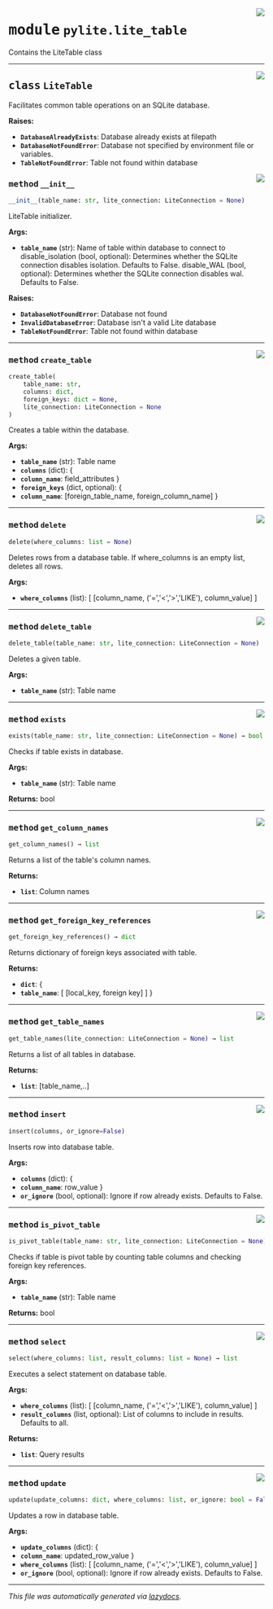 <!-- markdownlint-disable -->

<a href="../pylite/lite_table.py#L0"><img align="right" style="float:right;" src="https://img.shields.io/badge/-source-cccccc?style=flat-square"></a>

# <kbd>module</kbd> `pylite.lite_table`
Contains the LiteTable class  



---

<a href="../pylite/lite_table.py#L6"><img align="right" style="float:right;" src="https://img.shields.io/badge/-source-cccccc?style=flat-square"></a>

## <kbd>class</kbd> `LiteTable`
Facilitates common table operations on an SQLite database. 



**Raises:**
 
 - <b>`DatabaseAlreadyExists`</b>:  Database already exists at filepath 
 - <b>`DatabaseNotFoundError`</b>:  Database not specified by environment file or variables. 
 - <b>`TableNotFoundError`</b>:  Table not found within database 

<a href="../pylite/lite_table.py#L387"><img align="right" style="float:right;" src="https://img.shields.io/badge/-source-cccccc?style=flat-square"></a>

### <kbd>method</kbd> `__init__`

```python
__init__(table_name: str, lite_connection: LiteConnection = None)
```

LiteTable initializer. 



**Args:**
 
 - <b>`table_name`</b> (str):  Name of table within database to connect to disable_isolation (bool, optional):  Determines whether the SQLite connection disables isolation. Defaults to False. disable_WAL (bool, optional):  Determines whether the SQLite connection disables wal. Defaults to False. 



**Raises:**
 
 - <b>`DatabaseNotFoundError`</b>:  Database not found 
 - <b>`InvalidDatabaseError`</b>:  Database isn't a valid Lite database 
 - <b>`TableNotFoundError`</b>:  Table not found within database 




---

<a href="../pylite/lite_table.py#L110"><img align="right" style="float:right;" src="https://img.shields.io/badge/-source-cccccc?style=flat-square"></a>

### <kbd>method</kbd> `create_table`

```python
create_table(
    table_name: str,
    columns: dict,
    foreign_keys: dict = None,
    lite_connection: LiteConnection = None
)
```

Creates a table within the database. 



**Args:**
 
 - <b>`table_name`</b> (str):  Table name 
 - <b>`columns`</b> (dict):  { 
 - <b>`column_name`</b>:  field_attributes } 
 - <b>`foreign_keys`</b> (dict, optional):  { 
 - <b>`column_name`</b>:  [foreign_table_name, foreign_column_name] } 

---

<a href="../pylite/lite_table.py#L320"><img align="right" style="float:right;" src="https://img.shields.io/badge/-source-cccccc?style=flat-square"></a>

### <kbd>method</kbd> `delete`

```python
delete(where_columns: list = None)
```

Deletes rows from a database table. If where_columns is an empty list, deletes all rows. 



**Args:**
 
 - <b>`where_columns`</b> (list):  [  [column_name, ('=','<','>','LIKE'), column_value] ] 

---

<a href="../pylite/lite_table.py#L191"><img align="right" style="float:right;" src="https://img.shields.io/badge/-source-cccccc?style=flat-square"></a>

### <kbd>method</kbd> `delete_table`

```python
delete_table(table_name: str, lite_connection: LiteConnection = None)
```

Deletes a given table. 



**Args:**
 
 - <b>`table_name`</b> (str):  Table name 

---

<a href="../pylite/lite_table.py#L46"><img align="right" style="float:right;" src="https://img.shields.io/badge/-source-cccccc?style=flat-square"></a>

### <kbd>method</kbd> `exists`

```python
exists(table_name: str, lite_connection: LiteConnection = None) → bool
```

Checks if table exists in database. 



**Args:**
 
 - <b>`table_name`</b> (str):  Table name 



**Returns:**
 bool 

---

<a href="../pylite/lite_table.py#L224"><img align="right" style="float:right;" src="https://img.shields.io/badge/-source-cccccc?style=flat-square"></a>

### <kbd>method</kbd> `get_column_names`

```python
get_column_names() → list
```

Returns a list of the table's column names. 



**Returns:**
 
 - <b>`list`</b>:  Column names 

---

<a href="../pylite/lite_table.py#L15"><img align="right" style="float:right;" src="https://img.shields.io/badge/-source-cccccc?style=flat-square"></a>

### <kbd>method</kbd> `get_foreign_key_references`

```python
get_foreign_key_references() → dict
```

Returns dictionary of foreign keys associated with table. 



**Returns:**
 
 - <b>`dict`</b>:  { 
 - <b>`table_name`</b>:  [  [local_key, foreign key] ] } 

---

<a href="../pylite/lite_table.py#L204"><img align="right" style="float:right;" src="https://img.shields.io/badge/-source-cccccc?style=flat-square"></a>

### <kbd>method</kbd> `get_table_names`

```python
get_table_names(lite_connection: LiteConnection = None) → list
```

Returns a list of all tables in database. 



**Returns:**
 
 - <b>`list`</b>:  [table_name,..] 

---

<a href="../pylite/lite_table.py#L238"><img align="right" style="float:right;" src="https://img.shields.io/badge/-source-cccccc?style=flat-square"></a>

### <kbd>method</kbd> `insert`

```python
insert(columns, or_ignore=False)
```

Inserts row into database table. 



**Args:**
 
 - <b>`columns`</b> (dict):  { 
 - <b>`column_name`</b>:  row_value } 
 - <b>`or_ignore`</b> (bool, optional):  Ignore if row already exists. Defaults to False. 

---

<a href="../pylite/lite_table.py#L68"><img align="right" style="float:right;" src="https://img.shields.io/badge/-source-cccccc?style=flat-square"></a>

### <kbd>method</kbd> `is_pivot_table`

```python
is_pivot_table(table_name: str, lite_connection: LiteConnection = None) → bool
```

Checks if table is pivot table by counting table columns and checking foreign key references. 



**Args:**
 
 - <b>`table_name`</b> (str):  Table name 



**Returns:**
 bool 

---

<a href="../pylite/lite_table.py#L294"><img align="right" style="float:right;" src="https://img.shields.io/badge/-source-cccccc?style=flat-square"></a>

### <kbd>method</kbd> `select`

```python
select(where_columns: list, result_columns: list = None) → list
```

Executes a select statement on database table. 



**Args:**
 
 - <b>`where_columns`</b> (list):  [  [column_name, ('=','<','>','LIKE'), column_value] ] 
 - <b>`result_columns`</b> (list, optional):  List of columns to include in results. Defaults to all. 



**Returns:**
 
 - <b>`list`</b>:  Query results 

---

<a href="../pylite/lite_table.py#L261"><img align="right" style="float:right;" src="https://img.shields.io/badge/-source-cccccc?style=flat-square"></a>

### <kbd>method</kbd> `update`

```python
update(update_columns: dict, where_columns: list, or_ignore: bool = False)
```

Updates a row in database table. 



**Args:**
 
 - <b>`update_columns`</b> (dict):  { 
 - <b>`column_name`</b>:  updated_row_value } 
 - <b>`where_columns`</b> (list):  [  [column_name, ('=','<','>','LIKE'), column_value] ] 
 - <b>`or_ignore`</b> (bool, optional):  Ignore if row already exists. Defaults to False. 




---

_This file was automatically generated via [lazydocs](https://github.com/ml-tooling/lazydocs)._

